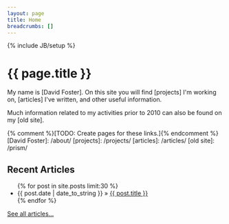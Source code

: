 ```yaml
---
layout: page
title: Home
breadcrumbs: []
---
```

{% include JB/setup %}

<h1>{{ page.title }}</h1>

My name is [David Foster]. On this site you will find [projects] I'm working
on, [articles] I've written, and other useful information.

Much information related to my activities prior to 2010 can also be found on 
my [old site].

{% comment %}[TODO: Create pages for these links.]{% endcomment %}
[David Foster]: /about/
[projects]: /projects/
[articles]: /articles/
[old site]: /prism/

## Recent Articles

<ul class="posts">
  {% for post in site.posts limit:30 %}
    <li><span>{{ post.date | date_to_string }}</span> &raquo; <a href="{{ BASE_PATH }}{{ post.url }}">{{ post.title }}</a></li>
  {% endfor %}
</ul>
<a href="/articles/">See all articles...</a>

